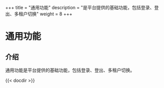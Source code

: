 ﻿+++
title = "通用功能"
description = "是平台提供的基础功能，包括登录、登出、多租户切换"
weight = 8
+++

# 通用功能

## 介绍

通用功能是平台提供的基础功能，包括登录、登出、多租户切换。

{{< docdir >}}